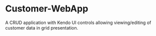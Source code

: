 Customer-WebApp
===============

A CRUD application with Kendo UI controls allowing viewing/editing of customer data in grid presentation.
